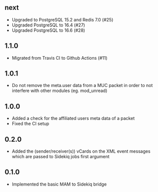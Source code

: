 ## next

* Upgraded to PostgreSQL 15.2 and Redis 7.0 (#25)
* Upgraded PostgreSQL to 16.4 (#27)
* Upgraded PostgreSQL to 16.6 (#28)

## 1.1.0

* Migrated from Travis CI to Github Actions (#11)

## 1.0.1

* Do not remove the meta.user data from a MUC packet in order to not interfere
  with other modules (eg. mod_unread)

## 1.0.0

* Added a check for the affiliated users meta data of a packet
* Fixed the CI setup

## 0.2.0

* Added the (sender/receiver(s)) vCards on the XML event messages
  which are passed to Sidekiq jobs first argument

## 0.1.0

* Implemented the basic MAM to Sidekiq bridge
